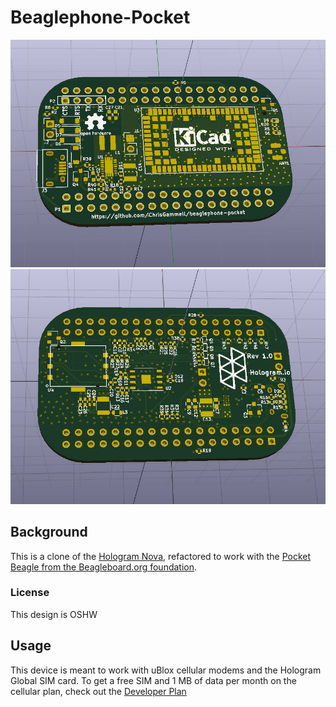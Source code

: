 # Beaglephone-Pocket 

<img src="https://github.com/ChrisGammell/beaglephone-pocket/blob/master/img/Front.JPG">
<img src="https://github.com/ChrisGammell/beaglephone-pocket/blob/master/img/Back.JPG">

## Background

This is a clone of the [Hologram Nova](https://github.com/hologram-io/nova-hardware), refactored to work with the [Pocket Beagle from the Beagleboard.org foundation](https://github.com/jadonk/pocketbeagle).

### License

This design is OSHW

## Usage

This device is meant to work with uBlox cellular modems and the Hologram Global SIM card. To get a free SIM and 1 MB of data per month on the cellular plan, check out the [Developer Plan](https://hologram.io/devplan/)
